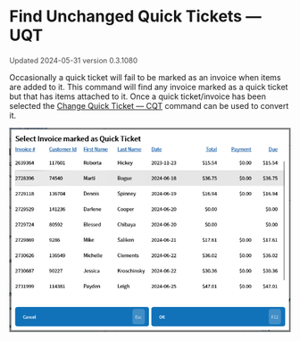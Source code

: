# Find Unchanged Quick Tickets — UQT
<span style="font-size:.8rem;opacity:.8">Updated 2024-05-31 version 0.3.1080</span>

Occasionally a quick ticket will fail to be marked as an invoice when items are added to it. This command will find any invoice marked as a quick ticket but that has items attached to it. Once a quick ticket/invoice has been selected the [Change Quick Ticket — CQT](Change-Quick-Ticket-—-CQT.md) command can be used to convert it.

![Find Unchanged Quick Tickets](../../.attachments/Documentation/FindUnchangedQuickTickets.png "Find Unchanged Quick Tickets")
